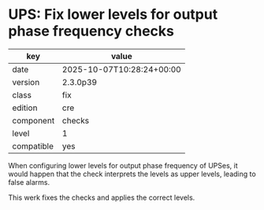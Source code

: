 [//]: # (werk v2)
# UPS: Fix lower levels for output phase frequency checks

key        | value
---------- | ---
date       | 2025-10-07T10:28:24+00:00
version    | 2.3.0p39
class      | fix
edition    | cre
component  | checks
level      | 1
compatible | yes

When configuring lower levels for output phase frequency of UPSes, it would happen that the check interprets the levels as upper levels, leading to false alarms.

This werk fixes the checks and applies the correct levels.
